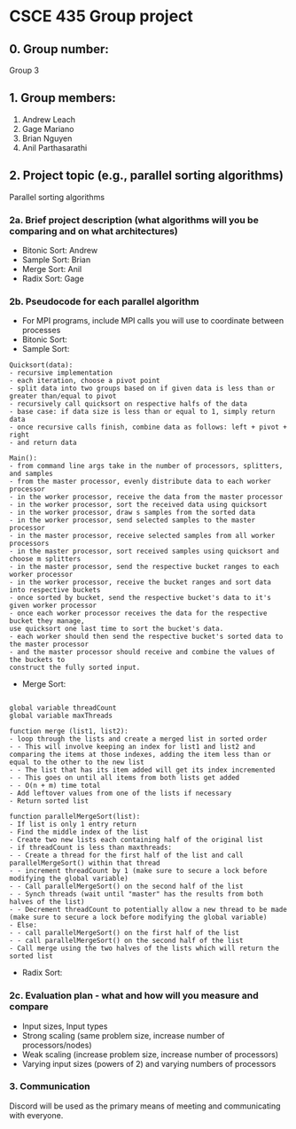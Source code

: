# CSCE 435 Group project

## 0. Group number: 
Group 3

## 1. Group members:
1. Andrew Leach
2. Gage Mariano
3. Brian Nguyen
4. Anil Parthasarathi

## 2. Project topic (e.g., parallel sorting algorithms)
Parallel sorting algorithms

### 2a. Brief project description (what algorithms will you be comparing and on what architectures)

- Bitonic Sort: Andrew
- Sample Sort: Brian
- Merge Sort: Anil
- Radix Sort: Gage

### 2b. Pseudocode for each parallel algorithm
- For MPI programs, include MPI calls you will use to coordinate between processes
- Bitonic Sort:
- Sample Sort:
```
Quicksort(data):
- recursive implementation
- each iteration, choose a pivot point
- split data into two groups based on if given data is less than or greater than/equal to pivot
- recursively call quicksort on respective halfs of the data
- base case: if data size is less than or equal to 1, simply return data
- once recursive calls finish, combine data as follows: left + pivot + right
- and return data

Main():
- from command line args take in the number of processors, splitters, and samples
- from the master processor, evenly distribute data to each worker processor
- in the worker processor, receive the data from the master processor
- in the worker processor, sort the received data using quicksort
- in the worker processor, draw s samples from the sorted data
- in the worker processor, send selected samples to the master processor
- in the master processor, receive selected samples from all worker processors
- in the master processor, sort received samples using quicksort and choose m splitters
- in the master processor, send the respective bucket ranges to each worker processor
- in the worker processor, receive the bucket ranges and sort data into respective buckets
- once sorted by bucket, send the respective bucket's data to it's given worker processor
- once each worker processor receives the data for the respective bucket they manage,
use quicksort one last time to sort the bucket's data.
- each worker should then send the respective bucket's sorted data to the master processor
- and the master processor should receive and combine the values of the buckets to 
construct the fully sorted input.
```
- Merge Sort:

```

global variable threadCount
global variable maxThreads

function merge (list1, list2):
- loop through the lists and create a merged list in sorted order
- - This will involve keeping an index for list1 and list2 and comparing the items at those indexes, adding the item less than or equal to the other to the new list
- - The list that has its item added will get its index incremented
- - This goes on until all items from both lists get added
- - O(n + m) time total
- Add leftover values from one of the lists if necessary
- Return sorted list

function parallelMergeSort(list):
- If list is only 1 entry return
- Find the middle index of the list
- Create two new lists each containing half of the original list
- if threadCount is less than maxthreads:
- - Create a thread for the first half of the list and call parallelMergeSort() within that thread
- - increment threadCount by 1 (make sure to secure a lock before modifying the global variable)
- - Call parallelMergeSort() on the second half of the list
- - Synch threads (wait until "master" has the results from both halves of the list)
- - Decrement threadCount to potentially allow a new thread to be made (make sure to secure a lock before modifying the global variable)
- Else:
- - call parallelMergeSort() on the first half of the list
- - call parallelMergeSort() on the second half of the list
- Call merge using the two halves of the lists which will return the sorted list

```

- Radix Sort:

### 2c. Evaluation plan - what and how will you measure and compare
- Input sizes, Input types
- Strong scaling (same problem size, increase number of processors/nodes)
- Weak scaling (increase problem size, increase number of processors)
- Varying input sizes (powers of 2) and varying numbers of processors

### 3. Communication
Discord will be used as the primary means of meeting and communicating with everyone.
